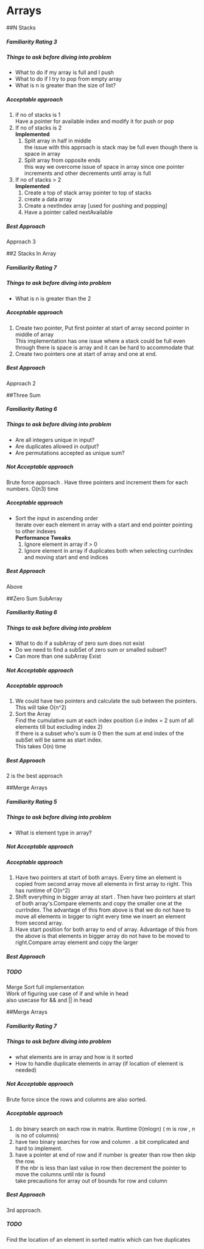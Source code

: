 # Arrays

##N Stacks
##### Familiarity Rating 3

##### Things to ask before diving into problem
* What to do if my array is full and I push
* What to do if I try to pop from empty array
* What is n is greater than the size of list?

##### Acceptable approach
1) if no of stacks is 1<br>
Have  a pointer for available index and modify it for push or pop<br/>
2) If no of stacks is 2<br> <b> Implemented </b>
   1) Split array in half in middle <br/>
  the issue with this approach is stack may be full even though there is space in array
   2) Split array from opposite ends <br/>
   this way we overcome issue of space in array since one pointer increments and other decrements
   until array is full
3)  If no of stacks > 2<br/>
<b>Implemented</b>
    1) Create a top of stack array pointer to top of stacks
    2) create a data array 
    3) Create a nextIndex array [used for pushing and popping]
    4) Have a pointer called nextAvailable
        
##### Best Approach
Approach 3


##2 Stacks In Array
##### Familiarity Rating 7
##### Things to ask before diving into problem
* What is n is greater than the 2

##### Acceptable approach
1) Create two pointer, Put first pointer at start of array second pointer in middle of array<br>
This implementation has one issue where  a stack could be full even through there is space is array
and it can be hard to accommodate that
2) Create two pointers one at start of array and one at end.
        
##### Best Approach
Approach 2

##Three Sum
##### Familiarity Rating 6
##### Things to ask before diving into problem
* Are all integers unique in input?
* Are duplicates allowed in output?
* Are permutations accepted as unique sum?

##### Not Acceptable approach
Brute force approach . Have three pointers  and increment them for each numbers.
O(n3) time

##### Acceptable approach
* Sort the input in ascending order<br>
Iterate over each element in array with a start and end pointer pointing to other indexes<br>
<b>Performance Tweaks</b>
    1) Ignore element in array if > 0
    2) Ignore element in array if duplicates both when selecting currIndex and moving start and end indices

##### Best Approach
Above


##Zero Sum SubArray
##### Familiarity Rating 6
##### Things to ask before diving into problem
* What to do if  a subArray of zero sum does not exist
* Do we need to find a subSet of zero sum or smalled subset?
* Can more than one subArray Exist
##### Not Acceptable approach

##### Acceptable approach
1) We could have two pointers and calculate the sub between the pointers. This will take O(n^2)
2) Sort the Array<br>
Find the cumulative sum at each index position (i.e index  = 2 sum of all elements till but excluding index 2)<br>
If there is a subset who's sum is 0 then the sum at end index of the subSet will be same as start index.<br>
This takes O(n) time

##### Best Approach
2 is the best approach


##Merge Arrays
##### Familiarity Rating 5
##### Things to ask before diving into problem
* What is element type in array?
##### Not Acceptable approach

##### Acceptable approach
1) Have two pointers at start of both arrays. Every time an element is copied from 
second array move all elements in first array to right. This has runtime of O(n^2)
2) Shift everything in bigger array at start . Then have two pointers at start of
both array's.Compare elements and copy the smaller one at the currIndex. The advantage
of this from above is that we do not have to move all elements in bigger to right
every time we insert an element from second array.
3) Have start position for both array to end of array. Advantage of this from the
above is that elements in bigger array do not have to be moved to right.Compare
array element and copy the larger
##### Best Approach

##### TODO 
Merge Sort full implementation <br>
Work of figuring use case of if and while in head<br>
also usecase for && and  || in head


##Merge Arrays
##### Familiarity Rating 7

##### Things to ask before diving into problem
* what elements are in array and how is it sorted
* How to handle duplicate elements in array (if location of element is needed)

##### Not Acceptable approach
Brute force since the rows and columns are also sorted.

##### Acceptable approach
1) do binary search on each row in matrix. Runtime 0(mlogn) ( m is row , n is no of columns)
2) have two binary searches for row and column . a bit complicated and hard to implement.
3) have a pointer at end of row and if number is greater than row then skip the row.<br>
If the nbr is less than last value in row then decrement the pointer to move the columns until nbr is found<br>
take precautions for array out of bounds for row and column

##### Best Approach
3rd approach.

##### TODO 
Find the location of an element in sorted matrix which can hve duplicates